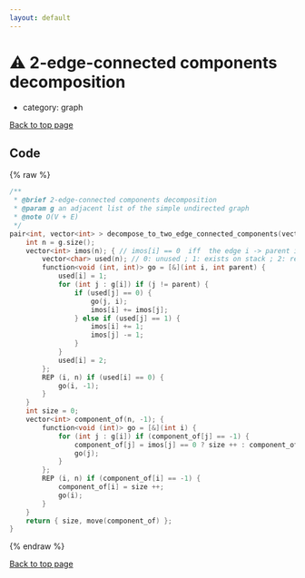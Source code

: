 ```yaml
---
layout: default
---
```


<!-- mathjax config similar to math.stackexchange -->
<script type="text/javascript" async
  src="https://cdnjs.cloudflare.com/ajax/libs/mathjax/2.7.5/MathJax.js?config=TeX-MML-AM_CHTML">
</script>
<script type="text/x-mathjax-config">
  MathJax.Hub.Config({
    TeX: { equationNumbers: { autoNumber: "AMS" }},
    tex2jax: {
      inlineMath: [ ['$','$'] ],
      processEscapes: true
    },
    "HTML-CSS": { matchFontHeight: false },
    displayAlign: "left",
    displayIndent: "2em"
  });
</script>

<script type="text/javascript" src="https://cdnjs.cloudflare.com/ajax/libs/jquery/3.4.1/jquery.min.js"></script>
<script src="https://cdn.jsdelivr.net/npm/jquery-balloon-js@1.1.2/jquery.balloon.min.js" integrity="sha256-ZEYs9VrgAeNuPvs15E39OsyOJaIkXEEt10fzxJ20+2I=" crossorigin="anonymous"></script>
<script type="text/javascript" src="../../assets/js/copy-button.js"></script>
<link rel="stylesheet" href="../../assets/css/copy-button.css" />


# :warning: 2-edge-connected components decomposition
* category: graph


[Back to top page](../../index.html)



## Code
{% raw %}
```cpp
/**
 * @brief 2-edge-connected components decomposition
 * @param g an adjacent list of the simple undirected graph
 * @note O(V + E)
 */
pair<int, vector<int> > decompose_to_two_edge_connected_components(vector<vector<int> > const & g) {
    int n = g.size();
    vector<int> imos(n); { // imos[i] == 0  iff  the edge i -> parent is a bridge
        vector<char> used(n); // 0: unused ; 1: exists on stack ; 2: removed from stack
        function<void (int, int)> go = [&](int i, int parent) {
            used[i] = 1;
            for (int j : g[i]) if (j != parent) {
                if (used[j] == 0) {
                    go(j, i);
                    imos[i] += imos[j];
                } else if (used[j] == 1) {
                    imos[i] += 1;
                    imos[j] -= 1;
                }
            }
            used[i] = 2;
        };
        REP (i, n) if (used[i] == 0) {
            go(i, -1);
        }
    }
    int size = 0;
    vector<int> component_of(n, -1); {
        function<void (int)> go = [&](int i) {
            for (int j : g[i]) if (component_of[j] == -1) {
                component_of[j] = imos[j] == 0 ? size ++ : component_of[i];
                go(j);
            }
        };
        REP (i, n) if (component_of[i] == -1) {
            component_of[i] = size ++;
            go(i);
        }
    }
    return { size, move(component_of) };
}

```
{% endraw %}

[Back to top page](../../index.html)

